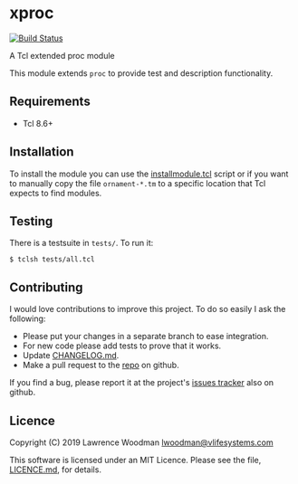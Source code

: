 xproc
=====

[![Build Status](https://travis-ci.org/lawrencewoodman/xproc_tcl.svg?branch=master)](https://travis-ci.org/lawrencewoodman/xproc_tcl)

A Tcl extended proc module

This module extends `proc` to provide test and description functionality.


Requirements
------------
*  Tcl 8.6+

Installation
------------
To install the module you can use the [installmodule.tcl](https://github.com/LawrenceWoodman/installmodule_tcl) script or if you want to manually copy the file `ornament-*.tm` to a specific location that Tcl expects to find modules.

Testing
-------
There is a testsuite in `tests/`.  To run it:

    $ tclsh tests/all.tcl

Contributing
------------
I would love contributions to improve this project.  To do so easily I ask the following:

  * Please put your changes in a separate branch to ease integration.
  * For new code please add tests to prove that it works.
  * Update [CHANGELOG.md](https://github.com/lawrencewoodman/xproc_tcl/blob/master/CHANGELOG.md).
  * Make a pull request to the [repo](https://github.com/lawrencewoodman/xproc_tcl) on github.

If you find a bug, please report it at the project's [issues tracker](https://github.com/lawrencewoodman/xproc_tcl/issues) also on github.


Licence
-------
Copyright (C) 2019 Lawrence Woodman <lwoodman@vlifesystems.com>

This software is licensed under an MIT Licence.  Please see the file, [LICENCE.md](https://github.com/lawrencewoodman/xproc_tcl/blob/master/LICENCE.md), for details.
